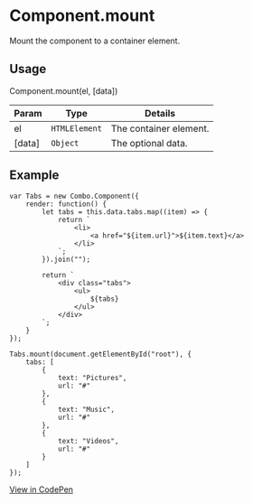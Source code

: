 # Component.mount

Mount the component to a container element.

## Usage

Component.mount(el, [data])

| Param           | Type          | Details                       |
| --------------- | ------------- | ----------------------------- |
| el              | `HTMLElement` | The container element.        |
| [data]          | `Object`      | The optional data.            |

## Example

    var Tabs = new Combo.Component({
        render: function() {
            let tabs = this.data.tabs.map((item) => {
                return `
                    <li>
                        <a href="${item.url}">${item.text}</a>
                    </li>
                `;
            }).join("");

            return `
                <div class="tabs">
                    <ul>
                        ${tabs}
                    </ul>
                </div>
            `;
        }
    });

    Tabs.mount(document.getElementById("root"), {
        tabs: [
            {
                text: "Pictures",
                url: "#"
            },
            {
                text: "Music",
                url: "#"
            },              
            {
                text: "Videos",
                url: "#"
            }                      
        ]
    });

[View in CodePen](https://codepen.io/combojs/pen/EbaRNz)


